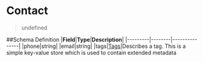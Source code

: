 # Contact

> undefined

##Schema Definition |**Field**|**Type**|**Description**|
|---------|--------|---------------| |phone|string| |email|string|
|tags|[Tags](/docs/core-specification/schema-reference/tags)|Describes a tag.
This is a simple key-value store which is used to contain extended metadata
